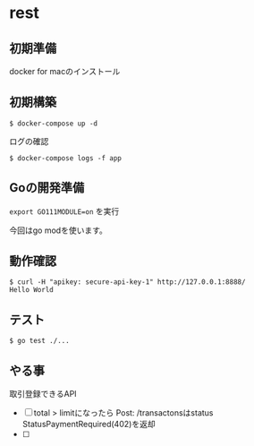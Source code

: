 # rest

## 初期準備

docker for macのインストール

## 初期構築

```
$ docker-compose up -d
```

ログの確認

```
$ docker-compose logs -f app
```

## Goの開発準備

`export GO111MODULE=on`
を実行

今回はgo modを使います。

## 動作確認

```
$ curl -H "apikey: secure-api-key-1" http://127.0.0.1:8888/
Hello World
```

## テスト

```
$ go test ./...
```

## やる事

取引登録できるAPI

- [ ] total > limitになったら Post: /transactonsはstatus StatusPaymentRequired(402)を返却
- [ ]